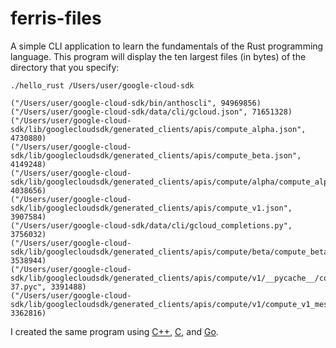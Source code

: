 # ferris-files
A simple CLI application to learn the fundamentals of the Rust programming language. This program will 
display the ten largest files (in bytes) of the directory that you specify: 

`./hello_rust /Users/user/google-cloud-sdk`

```
("/Users/user/google-cloud-sdk/bin/anthoscli", 94969856)
("/Users/user/google-cloud-sdk/data/cli/gcloud.json", 71651328)
("/Users/user/google-cloud-sdk/lib/googlecloudsdk/generated_clients/apis/compute_alpha.json", 4730880)
("/Users/user/google-cloud-sdk/lib/googlecloudsdk/generated_clients/apis/compute_beta.json", 4149248)
("/Users/user/google-cloud-sdk/lib/googlecloudsdk/generated_clients/apis/compute/alpha/compute_alpha_messages.py", 4038656)
("/Users/user/google-cloud-sdk/lib/googlecloudsdk/generated_clients/apis/compute_v1.json", 3907584)
("/Users/user/google-cloud-sdk/data/cli/gcloud_completions.py", 3756032)
("/Users/user/google-cloud-sdk/lib/googlecloudsdk/generated_clients/apis/compute/beta/compute_beta_messages.py", 3538944)
("/Users/user/google-cloud-sdk/lib/googlecloudsdk/generated_clients/apis/compute/v1/__pycache__/compute_v1_messages.cpython-37.pyc", 3391488)
("/Users/user/google-cloud-sdk/lib/googlecloudsdk/generated_clients/apis/compute/v1/compute_v1_messages.py", 3362816)
```

I created the same program using [C++](https://github.com/harr1424/cpp_filesystem_size), [C](https://github.com/harr1424/c_filesystem_size), and [Go](https://github.com/harr1424/go_filesystem_size). 
